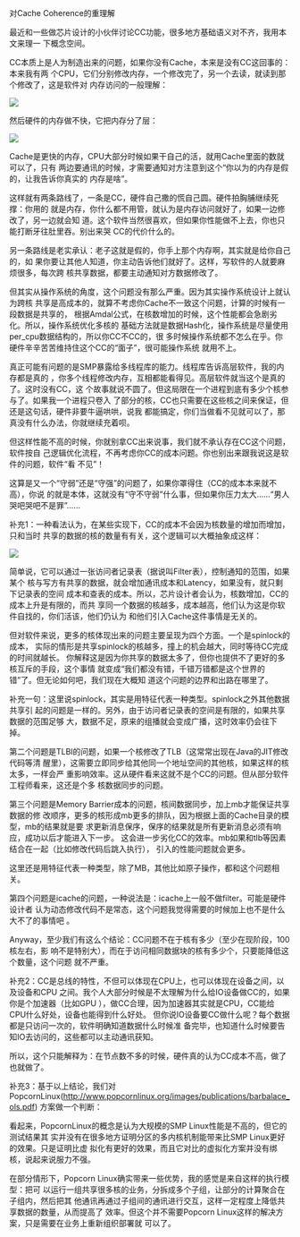     
对Cache Coherence的重理解

最近和一些做芯片设计的小伙伴讨论CC功能，很多地方基础语义对不齐，我用本文来理一
下概念空间。

CC本质上是人为制造出来的问题，如果你没有Cache，本来是没有CC这回事的：本来我有两
个CPU，它们分别修改内存，一个修改完了，另一个去读，就读到那个修改了，这是软件对
内存访问的一般理解：

![](_static/cc1.jpg)

然后硬件的内存做不快，它把内存分了层：

![](_static/cc2.jpg)

Cache是更快的内存，CPU大部分时候如果干自己的活，就用Cache里面的数就可以了，只有
两边要通讯的时候，才需要通知对方注意到这个“你以为的内存是假的，让我告诉你真实的
内存是啥”。

这样就有两条路线了，一条是CC，硬件自己撒的慌自己圆。硬件拍胸脯继续死撑：你用的
就是内存，你什么都不用管，就认为是内存访问就好了，如果一边修改了，另一边就会知
道。这个软件当然很喜欢，但如果你性能做不上去，你也只能打断牙往肚里吞。别出来哭
CC的代价什么的。

另一条路线是老实承认：老子这就是假的，你手上那个内存啊，其实就是给你自己的，如
果你要让其他人知道，你主动告诉他们就好了。这样，写软件的人就要麻烦很多，每次跨
核共享数据，都要主动通知对方数据修改了。

但其实从操作系统的角度，这个问题没有那么严重。因为其实操作系统设计上就认为跨核
共享是高成本的，就算不考虑你Cache不一致这个问题，计算的时候有一段数据是共享的，
根据Amdal公式，在核数增加的时候，这个性能都会急剧劣化。所以，操作系统优化多核的
基础方法就是数据Hash化，操作系统是尽量使用per_cpu数据结构的，所以你CC不CC的，很
多时候操作系统都不怎么在乎。你硬件辛辛苦苦维持住这个CC的“面子”，很可能操作系统
就用不上。

真正可能有问题的是SMP暴露给多线程库的能力。线程库告诉高层软件，我的内存都是真的
，你多个线程修改内存，互相都能看得见。高层软件就当这个是真的了。这时没有CC，这
个故事就说不圆了。但这局限在一个进程到底有多少个核参与了。如果我一个进程只卷入
了部分的核，CC也只需要在这些核之间来保证，但还是这句话，硬件非要牛逼哄哄，说我
都能搞定，你们当做看不见就可以了，那真没有什么办法，你就继续充着呗。

但这样性能不高的时候，你就别拿CC出来说事，我们就不承认存在CC这个问题，软件按自
己逻辑优化流程，不再考虑你CC的成本问题。你也别出来跟我说这是软件的问题，软件“看
不见”！

这算是又一个“守弱”还是“守强”的问题了，如果你罩得住（CC的成本本来就不高），你说
的就是本体，这就没有“守不守弱”什么事，但如果你压力太大……“男人哭吧哭吧不是罪”……
  
补充1：一种看法认为，在某些实现下，CC的成本不会因为核数量的增加而增加，只和当时
共享的数据的核的数量有有关，这个逻辑可以大概抽象成这样：

![](_static/cc3.jpg)

简单说，它可以通过一张访问者记录表（据说叫Filter表），控制通知的范围，如果某个
核与写方有共享的数据，就会增加通讯成本和Latency，如果没有，就只剩下记录表的空间
成本和查表的成本。所以，芯片设计者会认为，核数增加，CC的成本上升是有限的，而共
享同一个数据的核越多，成本越高，他们认为这是你软件自找的，你们活该，他们仍认为
和他们引入Cache这件事情是无关的。

但对软件来说，更多的核体现出来的问题主要呈现为四个方面。一个是spinlock的成本，
实际的情形是共享spinlock的核越多，撞上的机会越大，同时等待CC完成的时间就越长。
你解释这是因为你共享的数据太多了，但你也提供不了更好的多核互斥的手段，这个事情
就变成“我们都没有错，千错万错都是这个世界的错”了。但无论如何吧，我们现在大概知
道这个问题的边界和出路在哪里了。

补充一句：这里说spinlock，其实是用特征代表一种类型。spinlock之外其他数据共享引
起的问题是一样的。另外，由于访问者记录表的空间是有限的，如果共享数据的范围足够
大，数据不足，原来的组播就会变成广播，这时效率仍会往下掉。

第二个问题是TLBI的问题，如果一个核修改了TLB（这常常出现在Java的JIT修改代码等清
醒里），这需要立即同步给其他同一个地址空间的其他核，如果这样的核太多，一样会严
重影响效率。这从硬件看来这就不是个CC的问题。但从部分软件工程师看来，这还是个多
核数据同步的问题。

第三个问题是Memory Barrier成本的问题，核间数据同步，加上mb才能保证共享数据的修
改顺序，更多的核形成mb更多的排队，因为根据上面的Cache目录的模型，mb的结果就是要
求更新消息保序，保序的结果就是所有更新消息必须有响应，成功以后才能进入下一步。
这会进一步劣化CC的效率。mb如果和tlb等因素结合在一起（比如修改代码后跳入执行），
引入的性能问题就会更多。

这里还是用特征代表一种类型，除了MB，其他比如原子操作，都和这个问题相关。

第四个问题是icache的问题，一种说法是：icache上一般不做filter。可能是硬件设计者
认为动态修改代码不是常态，这个问题我觉得需要的时候加上也不是什么大不了的事情吧
。

Anyway，至少我们有这么个结论：CC问题不在于核有多少（至少在现阶段，100核左右，影
响不是特别大），而在于访问相同数据块的核有多少个，只要能降低这个数量，这个问题
就不严重。
  
补充2：CC是总线的特性，不但可以体现在CPU上，也可以体现在设备之间，以及设备和CPU
之间。我个人大部分时候是不太理解为什么给IO设备做CC的，如果你是个加速器（比如GPU
），做CC合理，因为加速器其实就是CPU，CC能给CPU什么好处，设备也能得到什么好处。
但你说IO设备要CC做什么呢？每个数据都是只访问一次的，软件明确知道数据什么时候准
备完毕，也知道什么时候要告知IO去访问的，这些都可以主动通讯获知。

所以，这个只能解释为：在节点数不多的时候，硬件真的认为CC成本不高，做了也就做了。
  
补充3：基于以上结论，我们对
PopcornLinux(http://www.popcornlinux.org/images/publications/barbalace_ols.pdf)
方案做一个判断：

看起来，PopcornLinux的概念是认为大规模的SMP Linux性能是不高的，但它的测试结果其
实并没有在很多地方证明分区的多内核机制能带来比SMP Linux更好的效果。只是证明比虚
拟化有更好的效果，而且它对比的虚拟化方案并没有绑核，说起来说服力不强。

在部分情形下，Popcorn Linux确实带来一些优势，我的感觉是来自这样的执行模型：把可
以运行一组共享很多核的业务，分拆成多个子组，让部分的计算聚合在子组内，然后把其
他通讯再通过子组间的通讯进行交互，这样一定程度上降低共享数据的数量，从而提高了
效率。但这个并不需要Popcorn Linux这样的解决方案，只是需要在业务上重新组织部署就
可以了。
